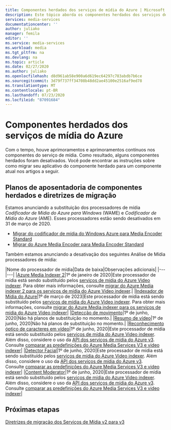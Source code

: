 ```yaml
---
title: Componentes herdados dos serviços de mídia do Azure | Microsoft Docs
description: Este tópico aborda os componentes herdados dos serviços de mídia do Azure.
services: media-services
documentationcenter: ''
author: juliako
manager: femila
editor: ''
ms.service: media-services
ms.workload: media
ms.tgt_pltfrm: na
ms.devlang: na
ms.topic: article
ms.date: 02/27/2020
ms.author: juliako
ms.openlocfilehash: d8d961ab58e900a6d619ec64297c783abdb7b6ce
ms.sourcegitcommit: 3d79f737ff34708b48dd2ae45100e2516af9ed78
ms.translationtype: MT
ms.contentlocale: pt-BR
ms.lasthandoff: 07/23/2020
ms.locfileid: "87091684"
---
```

# <a name="azure-media-services-legacy-components"></a>Componentes herdados dos serviços de mídia do Azure

Com o tempo, houve aprimoramentos e aprimoramentos contínuos nos componentes do serviço de mídia. Como resultado, alguns componentes herdados foram desativados. Você pode encontrar as instruções sobre como migrar seu aplicativo do componente herdado para um componente atual nos artigos a seguir.
 
## <a name="retirement-plans-of-legacy-components-and-migration-guidance"></a>Planos de aposentadoria de componentes herdados e diretrizes de migração

Estamos anunciando a substituição dos processadores de mídia *Codificador de Mídia do Azure para Windows* (WAME) e *Codificador de Mídia do Azure* (AME). Esses processadores estão sendo desativados em 31 de março de 2020.

* [Migrar do codificador de mídia do Windows Azure para Media Encoder Standard](migrate-windows-azure-media-encoder.md)
* [Migrar do Azure Media Encoder para Media Encoder Standard](migrate-azure-media-encoder.md)

Também estamos anunciando a desativação dos seguintes Análise de Mídia processadores de mídia: 
 
|Nome do processador de mídia|Data de baixa|Observações adicionais|
|---|---|
|[Azure Media Indexer 2](media-services-process-content-with-indexer2.md)|1º de janeiro de 2020|Este processador de mídia está sendo substituído pelos [serviços de mídia do Azure Video indexer](../video-indexer/index.yml). Para obter mais informações, consulte [migrar do Azure Media indexer 2 para os serviços de mídia do Azure Video indexer](migrate-indexer-v1-v2.md).|
|[Indexador de Mídia do Azure](media-services-index-content.md)|1º de março de 2023|Este processador de mídia está sendo substituído pelos [serviços de mídia do Azure Video indexer](../video-indexer/index.yml). Para obter mais informações, consulte [migrar do Azure Media indexer para os serviços de mídia do Azure Video indexer](migrate-indexer-v1-v2.md)|
|[Detecção de movimento](media-services-motion-detection.md)|1º de junho, 2020|Não há planos de substituição no momento.|
|[Resumo de vídeo](media-services-video-summarization.md)|1º de junho, 2020|Não há planos de substituição no momento.|
|[Reconhecimento óptico de caracteres em vídeo](media-services-video-optical-character-recognition.md)|1º de junho, 2020|Este processador de mídia está sendo substituído pelos [serviços de mídia do Azure Video indexer](../video-indexer/index.yml). Além disso, considere o uso da [API dos serviços de mídia do Azure v3](../latest/analyzing-video-audio-files-concept.md). <br/>Consulte [comparar as predefinições do Azure Media Services V3 e video indexer](../video-indexer/compare-video-indexer-with-media-services-presets.md)|
|[Detector Facial](media-services-face-and-emotion-detection.md)|1º de junho, 2020|Este processador de mídia está sendo substituído pelos [serviços de mídia do Azure Video indexer](../video-indexer/index.yml). Além disso, considere o uso da [API dos serviços de mídia do Azure v3](../latest/analyzing-video-audio-files-concept.md). <br/>Consulte [comparar as predefinições do Azure Media Services V3 e video indexer](../video-indexer/compare-video-indexer-with-media-services-presets.md)|
|[Content Moderator](media-services-content-moderation.md)|1º de junho, 2020|Este processador de mídia está sendo substituído pelos [serviços de mídia do Azure Video indexer](../video-indexer/index.yml). Além disso, considere o uso da [API dos serviços de mídia do Azure v3](../latest/analyzing-video-audio-files-concept.md). <br/>Consulte [comparar as predefinições do Azure Media Services V3 e video indexer](../video-indexer/compare-video-indexer-with-media-services-presets.md)|

## <a name="next-steps"></a>Próximas etapas

[Diretrizes de migração dos Serviços de Mídia v2 para v3](../latest/migrate-from-v2-to-v3.md)
